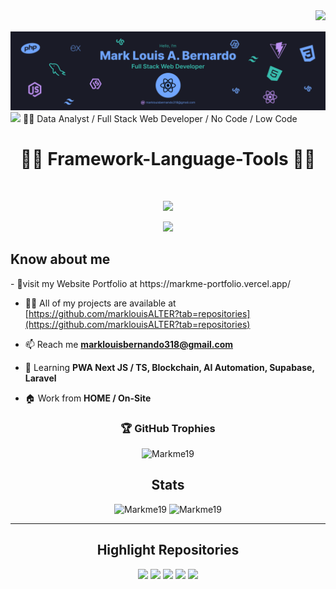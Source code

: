 
 <img align="right" src="https://api.visitorbadge.io/api/VisitorHit?user=marklouisALTER&countColor=%237B1E7A">
  <br><br>
 <img src="https://github.com/marklouisALTER/marklouisALTER/blob/main/Banner.png" />

<img src="https://readme-typing-svg.demolab.com?font=Fira+Code&pause=1000&width=435&lines=Web+Developer+/+AI+Automation" />
👨‍💻 Data Analyst / Full Stack Web Developer / No Code / Low Code
 <div align="center">
  <h1>👨‍💻 Framework-Language-Tools 👨‍💻 </h1> 
  <br>
  <p align="center">
   <a href="https://skillicons.dev">
     <img src="https://skillicons.dev/icons?i=html,css,bootstrap,tailwind,react,php,mysql,typescript" />
   </a>
 </p>
  <p align="center">
   <a href="https://skillicons.dev">
     <img src="https://skillicons.dev/icons?i=figma,github,vercel,vite,express,js,git,wordpress,nodejs,python,mongodb" />
   </a>
 </p>
 </div>

<h2>Know about me </h2>
-  🚩visit my Website Portfolio at https://markme-portfolio.vercel.app/

- 👨‍💻 All of my projects are available at [https://github.com/marklouisALTER?tab=repositories](https://github.com/marklouisALTER?tab=repositories)

- 📫 Reach me **marklouisbernando318@gmail.com**

- 🎯 Learning **PWA Next JS / TS, Blockchain, AI Automation, Supabase, Laravel**

- 🏠 Work from **HOME / On-Site**
  
<h3 align="center">🏆 GitHub Trophies</h3>
<p align="center">
<img src="https://github-profile-trophy.vercel.app/?username=marklouisALTER&theme=onedark" alt="Markme19" />
</p>

<h2 align="center">Stats </h2>
<p align="center">
<img width="400" src="https://github-readme-stats.vercel.app/api?username=marklouisALTER&count_private=true&show_icons=true&theme=tokyonight&hide_border=true" alt="Markme19" />
<img width="425" src="https://github-readme-streak-stats.herokuapp.com?user=marklouisALTER&theme=tokyonight&hide_border=true" alt="Markme19" />
</p>
<hr>
<h2 align="center">Highlight Repositories</h2>
<div width="100%" align="center">
 <a align="left" href="https://github.com/marklouisALTER/face_recognition"><img src="https://github-readme-stats.vercel.app/api/pin/?username=marklouisALTER&repo=face_recognition&theme=tokyonight" /></a>
 <a align="left" href="https://github.com/marklouisALTER/Face_Recognition-GoogleColab-"><img src="https://github-readme-stats.vercel.app/api/pin/?username=marklouisALTER&repo=Face_Recognition-GoogleColab-&theme=tokyonight" /></a>
 <a align="left" href="https://github.com/marklouisALTER/Face_Recognition-GoogleColab-"><img src="https://github-readme-stats.vercel.app/api/pin/?username=marklouisALTER&repo=node-js-template&theme=tokyonight" /></a>
 <a align="left" href="https://github.com/marklouisALTER/python-exercises"><img src="https://github-readme-stats.vercel.app/api/pin/?username=marklouisALTER&repo=next-js-template&theme=tokyonight" /></a>
  <a align="left" href="https://github.com/marklouisALTER/Face_Recognition-GoogleColab-"><img src="https://github-readme-stats.vercel.app/api/pin/?username=marklouisALTER&repo=Face_Recognition-GoogleColab-&theme=tokyonight" /></a>
</div>
